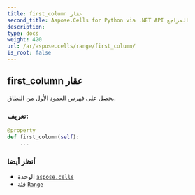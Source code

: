 ```yaml
---
title: first_column عقار
second_title: Aspose.Cells for Python via .NET API المراجع
description:
type: docs
weight: 420
url: /ar/aspose.cells/range/first_column/
is_root: false
---
```

##  first_column عقار

يحصل على فهرس العمود الأول من النطاق.
###  تعريف:
```python
@property
def first_column(self):
    ...
```

###  أنظر أيضا
* الوحدة [`aspose.cells`](../../)
* فئة [`Range`](/cells/python-net/ar/aspose.cells/range)
